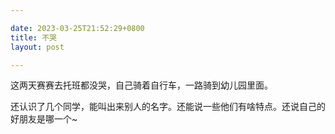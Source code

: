 ```yaml
---

date: 2023-03-25T21:52:29+0800
title: 不哭
layout: post

---
```


这两天赛赛去托班都没哭，自己骑着自行车，一路骑到幼儿园里面。

还认识了几个同学，能叫出来别人的名字。还能说一些他们有啥特点。还说自己的好朋友是哪一个~

